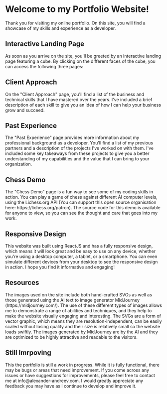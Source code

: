 <h1>Welcome to my Portfolio Website!</h1>
Thank you for visiting my online portfolio. On this site, you will find a showcase of my skills and experience as a developer.

<h2>Interactive Landing Page</h2>
As soon as you arrive on the site, you'll be greeted by an interactive landing page featuring a cube. By clicking on the different faces of the cube, you can access the following three pages:

<h2>Client Approach</h2>
On the "Client Approach" page, you'll find a list of the business and technical skills that I have mastered over the years. I've included a brief description of each skill to give you an idea of how I can help your business grow and succeed.

<h2>Past Experience</h2>
The "Past Experience" page provides more information about my professional background as a developer. You'll find a list of my previous partners and a description of the projects I've worked on with them. I've included some key takeaways from these projects to give you a better understanding of my capabilities and the value that I can bring to your organization.

<h2>Chess Demo</h2>
The "Chess Demo" page is a fun way to see some of my coding skills in action. You can play a game of chess against different AI computer levels, using the Lichess.org API (You can support this open source organisation here: https://lichess.org/patron). The source code for this demo is available for anyone to view, so you can see the thought and care that goes into my work.

<h2>Responsive Design</h2>
This website was built using ReactJS and has a fully responsive design, which means it will look great and be easy to use on any device, whether you're using a desktop computer, a tablet, or a smartphone. You can even simulate different devices from your desktop to see the responsive design in action. I hope you find it informative and engaging!

<h2>Resources</h2>
The images used on the site include both hand-crafted SVGs as well as those generated using the AI text to image generator MidJourney (https://midjourney.com/). The use of these different types of images allows me to demonstrate a range of abilities and techniques, and they help to make the website visually engaging and interesting. The SVGs are a form of vector graphic, which means they are resolution-independent, can be easily scaled without losing quality and their size is relatively small so the website loads swiftly. The images generated by MidJourney are by the AI and they are optimized to be highly attractive and readable to the visitors.

<h2>Still Imrpoving</h2>
This the portfolio is still a work in progress. While it is fully functional, there may be bugs or areas that need improvement. If you come across any issues or have suggestions for improvements, please feel free to contact me at info@alexander-andreev.com. I would greatly appreciate any feedback you may have as I continue to develop and improve it.
